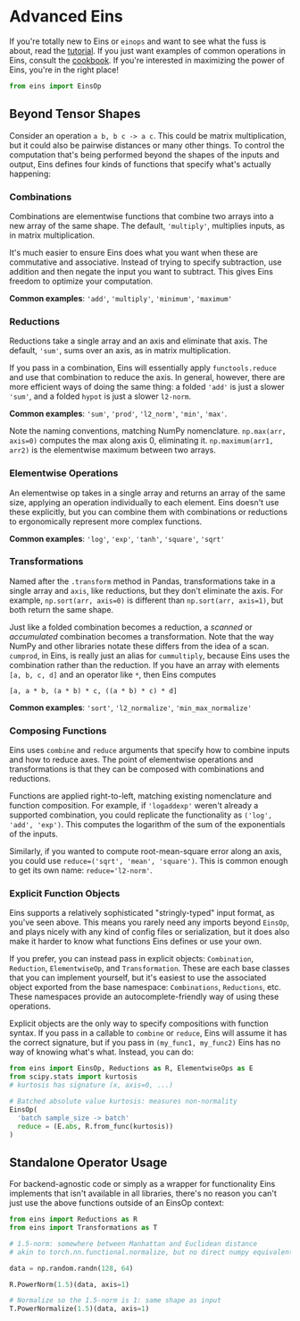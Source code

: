 # Advanced Eins

If you're totally new to Eins or `einops` and want to see what the fuss is about, read the [tutorial](tutorial.md). If you just want examples of common operations in Eins, consult the [cookbook](tutorial.md). If you're interested in maximizing the power of Eins, you're in the right place!

```py
from eins import EinsOp
```

## Beyond Tensor Shapes

Consider an operation `a b, b c -> a c`. This could be matrix multiplication, but it could also be pairwise distances or
many other things. To control the computation that's being performed beyond the shapes of the inputs and output, Eins
defines four kinds of functions that specify what's actually happening:

### Combinations
Combinations are elementwise functions that combine two arrays into a new array of the same shape. The default,
`'multiply'`, multiplies inputs, as in matrix multiplication.

It's much easier to ensure Eins does what you want when these are commutative and associative. Instead of trying to
specify subtraction, use addition and then negate the input you want to subtract. This gives Eins freedom to optimize
your computation.

**Common examples**: `'add'`, `'multiply'`, `'minimum'`, `'maximum'`

### Reductions
Reductions take a single array and an axis and eliminate that axis. The default, `'sum'`, sums over an axis, as in
matrix multiplication.

If you pass in a combination, Eins will essentially apply `functools.reduce` and use that combination to reduce the
axis. In general, however, there are more efficient ways of doing the same thing: a folded `'add'` is just a slower
`'sum'`, and a folded `hypot` is just a slower `l2-norm`.

**Common examples**: `'sum'`, `'prod'`, `'l2_norm'`, `'min'`, `'max'`.

Note the naming conventions, matching NumPy nomenclature. `np.max(arr, axis=0)` computes the max along axis 0,
eliminating it. `np.maximum(arr1, arr2)` is the elementwise maximum between two arrays.

### Elementwise Operations
An elementwise op takes in a single array and returns an array of the same size, applying an operation individually to
each element. Eins doesn't use these explicitly, but you can combine them with combinations or reductions to
ergonomically represent more complex functions.

**Common examples**: `'log'`, `'exp'`, `'tanh'`, `'square'`, `'sqrt'`

### Transformations
Named after the `.transform` method in Pandas, transformations take in a single array and `axis`, like reductions, but
they don't eliminate the axis. For example, `np.sort(arr, axis=0)` is different than `np.sort(arr, axis=1)`, but both
return the same shape.

Just like a folded combination becomes a reduction, a *scanned* or *accumulated* combination becomes a transformation.
Note that the way NumPy and other libraries notate these differs from the idea of a scan. `cumprod`, in Eins, is really
just an alias for `cummultiply`, because Eins uses the combination rather than the reduction. If you have an array with elements `[a, b, c, d]` and an operator like `*`, then Eins computes

```
[a, a * b, (a * b) * c, ((a * b) * c) * d]
```

**Common examples**: `'sort'`, `'l2_normalize'`, `'min_max_normalize'`

### Composing Functions

Eins uses `combine` and `reduce` arguments that specify how to combine inputs and how to reduce axes. The point of
elementwise operations and transformations is that they can be composed with combinations and reductions.

Functions are applied right-to-left, matching existing nomenclature and function composition. For example, if
`'logaddexp'` weren't already a supported combination, you could replicate the functionality as `('log', 'add', 'exp')`.
This computes the logarithm of the sum of the exponentials of the inputs.

Similarly, if you wanted to compute root-mean-square error along an axis, you could use `reduce=('sqrt', 'mean', 'square')`. This is common enough to get its own name: `reduce='l2-norm'`. 

### Explicit Function Objects

Eins supports a relatively sophisticated "stringly-typed" input format, as you've seen above. This means you rarely need
any imports beyond `EinsOp`, and plays nicely with any kind of config files or serialization, but it does also make it
harder to know what functions Eins defines or use your own.

If you prefer, you can instead pass in explicit objects: `Combination`, `Reduction`, `ElementwiseOp`, and
`Transformation`. These are each base classes that you can implement yourself, but it's easiest to use the associated
object exported from the base namespace: `Combinations`, `Reductions`, etc. These namespaces provide an autocomplete-friendly way of using these operations. 

Explicit objects are the only way to specify compositions with function syntax. If you pass in a callable to `combine`
or `reduce`, Eins will assume it has the correct signature, but if you pass in `(my_func1, my_func2)` Eins has no way of
knowing what's what. Instead, you can do:

```py
from eins import EinsOp, Reductions as R, ElementwiseOps as E
from scipy.stats import kurtosis
# kurtosis has signature (x, axis=0, ...)

# Batched absolute value kurtosis: measures non-normality
EinsOp(
  'batch sample_size -> batch'
  reduce = (E.abs, R.from_func(kurtosis))
)
```

## Standalone Operator Usage

For backend-agnostic code or simply as a wrapper for functionality Eins implements that isn't available in all libraries, there's no reason you can't just use the above functions outside of an EinsOp context:

```python
from eins import Reductions as R
from eins import Transformations as T

# 1.5-norm: somewhere between Manhattan and Euclidean distance
# akin to torch.nn.functional.normalize, but no direct numpy equivalent

data = np.random.randn(128, 64)

R.PowerNorm(1.5)(data, axis=1)

# Normalize so the 1.5-norm is 1: same shape as input
T.PowerNormalize(1.5)(data, axis=1)
```